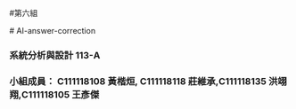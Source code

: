 #第六組

﻿# AI-answer-correction

### 系統分析與設計 113-A

### 小組成員： C111118108 黃楷烜, C111118118 莊維承,C111118135 洪翊翔,C111118105 王彥傑

